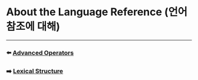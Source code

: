 # About the Language Reference (언어 참조에 대해)


***

### ⬅️ [Advanced Operators](https://github.com/Developer-Nova/Swift-Documentation/blob/main/Swift%20Documentation/2.Language%20Guide/29.Advanced%20Operators.md)

### ➡️ [Lexical Structure](https://github.com/Developer-Nova/Swift-Documentation/blob/main/Swift%20Documentation/3.Language%20Reference/2.Lexical%20Structure.md)
